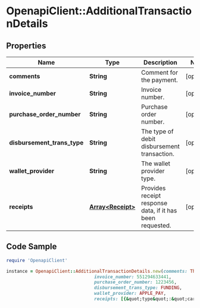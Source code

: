 # OpenapiClient::AdditionalTransactionDetails

## Properties

Name | Type | Description | Notes
------------ | ------------- | ------------- | -------------
**comments** | **String** | Comment for the payment. | [optional] 
**invoice_number** | **String** | Invoice number. | [optional] 
**purchase_order_number** | **String** | Purchase order number. | [optional] 
**disbursement_trans_type** | **String** | The type of debit disbursement transaction. | [optional] 
**wallet_provider** | **String** | The wallet provider type. | [optional] 
**receipts** | [**Array&lt;Receipt&gt;**](Receipt.md) | Provides receipt response data, if it has been requested. | [optional] 

## Code Sample

```ruby
require 'OpenapiClient'

instance = OpenapiClient::AdditionalTransactionDetails.new(comments: This is a comment,
                                 invoice_number: 551294633441,
                                 purchase_order_number: 1223456,
                                 disbursement_trans_type: FUNDING,
                                 wallet_provider: APPLE_PAY,
                                 receipts: [{&quot;type&quot;:&quot;cardholder&quot;,&quot;data&quot;:[&quot; SALE &quot;,&quot;------&quot;]},{&quot;type&quot;:&quot;merchant&quot;,&quot;data&quot;:[&quot;Example Merchant&quot;,&quot;---------------&quot;,&quot;   Amount: 54 EURO   &quot;]}])
```


